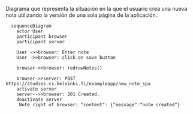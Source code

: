 Diagrama que representa la situación en la que el usuario crea una nueva nota utilizando la versión de una sola página de la aplicación.

```mermaid
  sequenceDiagram
    actor User
    participant browser
    participant server
    
    User ->>browser: Enter note
    User ->>browser: click on save button
    
    browser->>browser: redrawNotes()

    browser->>server: POST https://studies.cs.helsinki.fi/exampleapp/new_note_spa
    activate server
    server-->>browser: 201 Created. 
    deactivate server
     Note right of browser: "content": {"message":"note created"}
```
